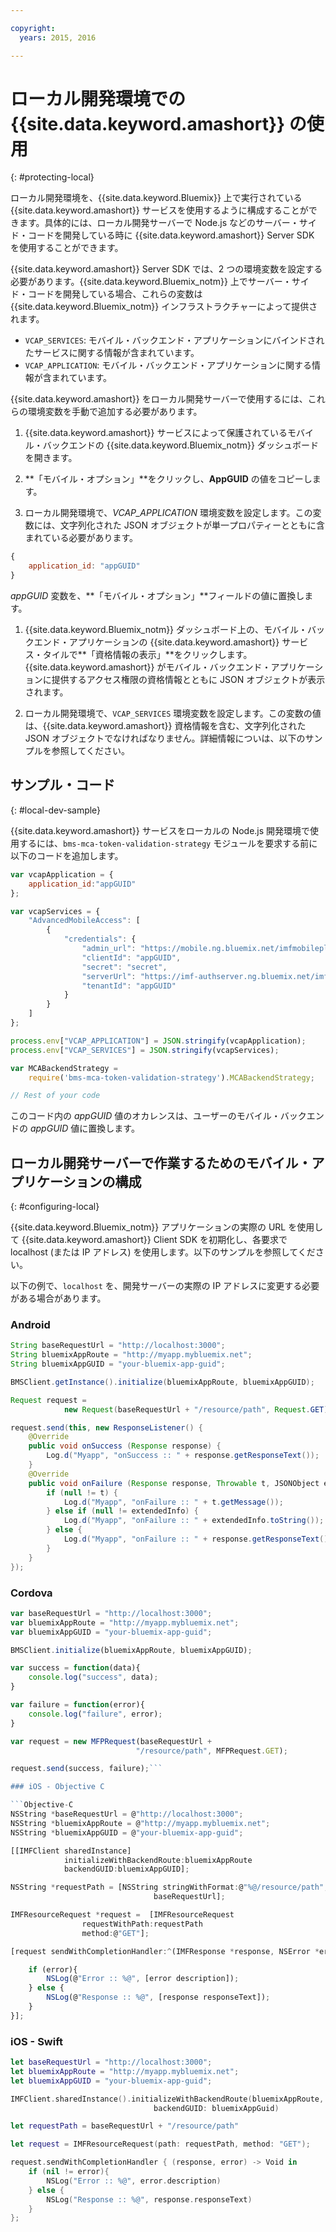 ```yaml
---

copyright:
  years: 2015, 2016

---
```


# ローカル開発環境での {{site.data.keyword.amashort}} の使用
{: #protecting-local}

ローカル開発環境を、{{site.data.keyword.Bluemix}} 上で実行されている {{site.data.keyword.amashort}} サービスを使用するように構成することができます。具体的には、ローカル開発サーバーで Node.js などのサーバー・サイド・コードを開発している時に {{site.data.keyword.amashort}} Server SDK を使用することができます。

{{site.data.keyword.amashort}} Server SDK では、2 つの環境変数を設定する必要があります。{{site.data.keyword.Bluemix_notm}} 上でサーバー・サイド・コードを開発している場合、これらの変数は {{site.data.keyword.Bluemix_notm}} インフラストラクチャーによって提供されます。

* `VCAP_SERVICES`: モバイル・バックエンド・アプリケーションにバインドされたサービスに関する情報が含まれています。
* `VCAP_APPLICATION`: モバイル・バックエンド・アプリケーションに関する情報が含まれています。

{{site.data.keyword.amashort}} をローカル開発サーバーで使用するには、これらの環境変数を手動で追加する必要があります。

1. {{site.data.keyword.amashort}} サービスによって保護されているモバイル・バックエンドの {{site.data.keyword.Bluemix_notm}} ダッシュボードを開きます。

1. **「モバイル・オプション」**をクリックし、**AppGUID** の値をコピーします。

1. ローカル開発環境で、*VCAP_APPLICATION* 環境変数を設定します。この変数には、文字列化された JSON オブジェクトが単一プロパティーとともに含まれている必要があります。
```JavaScript
{
    application_id: "appGUID"
}
```
*appGUID* 変数を、**「モバイル・オプション」**フィールドの値に置換します。

1. {{site.data.keyword.Bluemix_notm}} ダッシュボード上の、モバイル・バックエンド・アプリケーションの {{site.data.keyword.amashort}} サービス・タイルで**「資格情報の表示」**をクリックします。{{site.data.keyword.amashort}} がモバイル・バックエンド・アプリケーションに提供するアクセス権限の資格情報とともに JSON オブジェクトが表示されます。

1. ローカル開発環境で、`VCAP_SERVICES` 環境変数を設定します。この変数の値は、{{site.data.keyword.amashort}} 資格情報を含む、文字列化された JSON オブジェクトでなければなりません。詳細情報についは、以下のサンプルを参照してください。

## サンプル・コード
{: #local-dev-sample}

{{site.data.keyword.amashort}} サービスをローカルの Node.js 開発環境で使用するには、`bms-mca-token-validation-strategy` モジュールを要求する前に以下のコードを追加します。

```JavaScript
var vcapApplication = {
	application_id:"appGUID"
};

var vcapServices = {
	"AdvancedMobileAccess": [
		{
			"credentials": {
				"admin_url": "https://mobile.ng.bluemix.net/imfmobileplatformdashboard/?appGuid=appGUID",
				"clientId": "appGUID",
				"secret": "secret",
				"serverUrl": "https://imf-authserver.ng.bluemix.net/imf-authserver",
				"tenantId": "appGUID"
			}
		}
	]
};

process.env["VCAP_APPLICATION"] = JSON.stringify(vcapApplication);
process.env["VCAP_SERVICES"] = JSON.stringify(vcapServices);

var MCABackendStrategy =
	require('bms-mca-token-validation-strategy').MCABackendStrategy;

// Rest of your code
```
このコード内の *appGUID* 値のオカレンスは、ユーザーのモバイル・バックエンドの *appGUID* 値に置換します。


## ローカル開発サーバーで作業するためのモバイル・アプリケーションの構成
{: #configuring-local}

{{site.data.keyword.Bluemix_notm}} アプリケーションの実際の URL を使用して {{site.data.keyword.amashort}} Client SDK を初期化し、各要求で localhost (または IP アドレス) を使用します。以下のサンプルを参照してください。

以下の例で、`localhost` を、開発サーバーの実際の IP アドレスに変更する必要がある場合があります。

### Android

```Java
String baseRequestUrl = "http://localhost:3000";
String bluemixAppRoute = "http://myapp.mybluemix.net";
String bluemixAppGUID = "your-bluemix-app-guid";

BMSClient.getInstance().initialize(bluemixAppRoute, bluemixAppGUID);

Request request =
			new Request(baseRequestUrl + "/resource/path", Request.GET);

request.send(this, new ResponseListener() {
	@Override
	public void onSuccess (Response response) {
		Log.d("Myapp", "onSuccess :: " + response.getResponseText());
	}
	@Override
	public void onFailure (Response response, Throwable t, JSONObject extendedInfo) {
		if (null != t) {
			Log.d("Myapp", "onFailure :: " + t.getMessage());
		} else if (null != extendedInfo) {
			Log.d("Myapp", "onFailure :: " + extendedInfo.toString());
		} else {
			Log.d("Myapp", "onFailure :: " + response.getResponseText());
		}
	}
});
```
### Cordova

```JavaScript
var baseRequestUrl = "http://localhost:3000";
var bluemixAppRoute = "http://myapp.mybluemix.net";
var bluemixAppGUID = "your-bluemix-app-guid";

BMSClient.initialize(bluemixAppRoute, bluemixAppGUID);

var success = function(data){
   	console.log("success", data);
}

var failure = function(error){
	console.log("failure", error);
}

var request = new MFPRequest(baseRequestUrl +
							"/resource/path", MFPRequest.GET);

request.send(success, failure);```

### iOS - Objective C

```Objective-C
NSString *baseRequestUrl = @"http://localhost:3000";
NSString *bluemixAppRoute = @"http://myapp.mybluemix.net";
NSString *bluemixAppGUID = @"your-bluemix-app-guid";

[[IMFClient sharedInstance]
			initializeWithBackendRoute:bluemixAppRoute
			backendGUID:bluemixAppGUID];

NSString *requestPath = [NSString stringWithFormat:@"%@/resource/path",
								baseRequestUrl];

IMFResourceRequest *request =  [IMFResourceRequest
				requestWithPath:requestPath
				method:@"GET"];

[request sendWithCompletionHandler:^(IMFResponse *response, NSError *error) {

	if (error){
		NSLog(@"Error :: %@", [error description]);
	} else {
		NSLog(@"Response :: %@", [response responseText]);
	}
}];
```

### iOS - Swift

```Swift
let baseRequestUrl = "http://localhost:3000";
let bluemixAppRoute = "http://myapp.mybluemix.net";
let bluemixAppGUID = "your-bluemix-app-guid";

IMFClient.sharedInstance().initializeWithBackendRoute(bluemixAppRoute,
	 							backendGUID: bluemixAppGuid)

let requestPath = baseRequestUrl + "/resource/path"

let request = IMFResourceRequest(path: requestPath, method: "GET");

request.sendWithCompletionHandler { (response, error) -> Void in
	if (nil != error){
		NSLog("Error :: %@", error.description)
	} else {
		NSLog("Response :: %@", response.responseText)
	}
};

```
